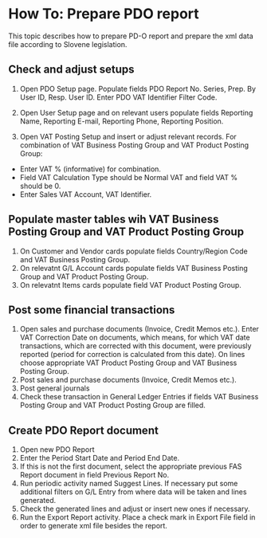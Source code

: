# How To: Prepare PDO report

This topic describes how to prepare PD-O report and prepare the xml data file according to Slovene legislation.

## Check and adjust setups

1. Open PDO Setup page. Populate fields PDO Report No. Series, Prep. By User ID, Resp. User ID. Enter PDO VAT Identifier Filter Code.

2. Open User Setup page and on relevant users populate fields Reporting Name, Reporting E-mail, Reporting Phone, Reporting Position.

3. Open VAT Posting Setup and insert or adjust relevant records. For combination of VAT Business Posting Group and VAT Product Posting Group:
- Enter VAT % (informative) for combination.
- Field VAT Calculation Type should be Normal VAT and field VAT % should be 0.
- Enter Sales VAT Account, VAT Identifier.

## Populate master tables wih VAT Business Posting Group and VAT Product Posting Group

1. On Customer and Vendor cards populate fields Country/Region Code and VAT Business Posting Group.
2. On relevatnt G/L Account cards populate fields VAT Business Posting Group and VAT Product Posting Group.
3. On relevatnt Items cards populate field VAT Product Posting Group.

## Post some financial transactions

1. Open sales and purchase documents (Invoice, Credit Memos etc.). Enter VAT Correction Date on documents, which means, for which VAT date transactions, which are corrected with this document, were previously reported (period for correction is calculated from this date). On lines choose appropriate VAT Product Posting Group and VAT Business Posting Group.
2. Post sales and purchase documents (Invoice, Credit Memos etc.). 
3. Post general journals
4. Check these transaction in General Ledger Entries if fields  VAT Business Posting Group and VAT Product Posting Group are filled.

## Create PDO Report document

1. Open new PDO Report
2. Enter the Period Start Date and Period End Date.
3. If this is not the first document, select the appropriate previous FAS Report document in field Previous Report No.
4. Run periodic activity named Suggest Lines. If necessary put some additional filters on G/L Entry from where data will be taken and lines generated.
5. Check the generated lines and adjust or insert new ones if necessary.
6. Run the Export Report activity. Place a check mark in Export File field in order to generate xml file besides the report.
